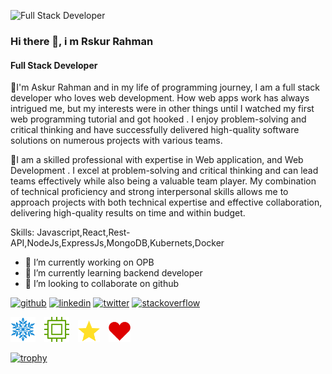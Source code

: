 ![Full Stack Developer](https://pbs.twimg.com/profile_banners/1670450622485913600/1687366260/600x200)
### Hi there 👋, i m Rskur Rahman
#### Full Stack Developer

🚀I'm Askur Rahman and in my life of programming journey, I am a full stack developer who loves web development. How web apps work has always intrigued me, but my interests were in other things until I watched my first web programming tutorial and got hooked . I enjoy problem-solving and critical thinking and have successfully delivered high-quality software solutions on numerous projects with various teams.

🚀I am a skilled professional with expertise in Web application, and Web Development . I excel at problem-solving and critical thinking and can lead teams effectively while also being a valuable team player. My combination of technical proficiency and strong interpersonal skills allows me to approach projects with both technical expertise and effective collaboration, delivering high-quality results on time and within budget.

Skills: Javascript,React,Rest-API,NodeJs,ExpressJs,MongoDB,Kubernets,Docker

- 🔭 I’m currently working on OPB 
- 🌱 I’m currently learning backend developer 
- 👯 I’m looking to collaborate on github 


[<img src='https://cdn.jsdelivr.net/npm/simple-icons@3.0.1/icons/github.svg' alt='github' height='40'>](https://github.com/askurdev)  [<img src='https://cdn.jsdelivr.net/npm/simple-icons@3.0.1/icons/linkedin.svg' alt='linkedin' height='40'>](https://www.linkedin.com/in/https://www.linkedin.com/in/imaskur//)  [<img src='https://cdn.jsdelivr.net/npm/simple-icons@3.0.1/icons/twitter.svg' alt='twitter' height='40'>](https://twitter.com/https://twitter.com/iamaskur)  [<img src='https://cdn.jsdelivr.net/npm/simple-icons@3.0.1/icons/stackoverflow.svg' alt='stackoverflow' height='40'>](https://stackoverflow.com/users/https://stackoverflow.com/users/21910968/askur-rahman)  

<a href='https://archiveprogram.github.com/'><img src='https://raw.githubusercontent.com/acervenky/animated-github-badges/master/assets/acbadge.gif' width='40' height='40'></a> <a href='https://docs.github.com/en/developers'><img src='https://raw.githubusercontent.com/acervenky/animated-github-badges/master/assets/devbadge.gif' width='40' height='40'></a> <a href='https://stars.github.com/'><img src='https://raw.githubusercontent.com/acervenky/animated-github-badges/master/assets/starbadge.gif' width='35' height='35'></a> <a href='https://docs.github.com/en/github/supporting-the-open-source-community-with-github-sponsors'><img src='https://raw.githubusercontent.com/acervenky/animated-github-badges/master/assets/sponsorbadge.gif' width='35' height='35'></a> 

[![trophy](https://github-profile-trophy.vercel.app/?username=askurdev)](https://github.com/ryo-ma/github-profile-trophy)
